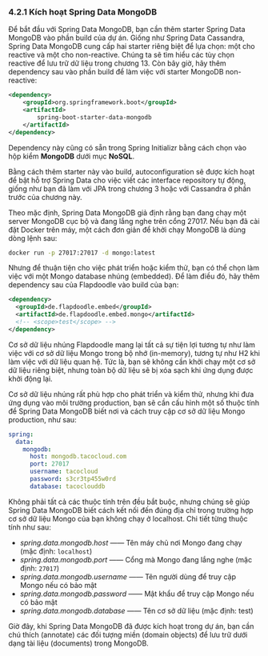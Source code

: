 ### 4.2.1 Kích hoạt Spring Data MongoDB

Để bắt đầu với Spring Data MongoDB, bạn cần thêm starter Spring Data MongoDB vào phần build của dự án. Giống như Spring Data Cassandra, Spring Data MongoDB cung cấp hai starter riêng biệt để lựa chọn: một cho reactive và một cho non-reactive. Chúng ta sẽ tìm hiểu các tùy chọn reactive để lưu trữ dữ liệu trong chương 13. Còn bây giờ, hãy thêm dependency sau vào phần build để làm việc với starter MongoDB non-reactive:

```xml
<dependency>
    <groupId>org.springframework.boot</groupId>
    <artifactId>
        spring-boot-starter-data-mongodb
    </artifactId>
</dependency>
```

Dependency này cũng có sẵn trong Spring Initializr bằng cách chọn vào hộp kiểm **MongoDB** dưới mục **NoSQL**.

Bằng cách thêm starter này vào build, autoconfiguration sẽ được kích hoạt để bật hỗ trợ Spring Data cho việc viết các interface repository tự động, giống như bạn đã làm với JPA trong chương 3 hoặc với Cassandra ở phần trước của chương này.

Theo mặc định, Spring Data MongoDB giả định rằng bạn đang chạy một server MongoDB cục bộ và đang lắng nghe trên cổng 27017. Nếu bạn đã cài đặt Docker trên máy, một cách đơn giản để khởi chạy MongoDB là dùng dòng lệnh sau:

 ```bash
 docker run -p 27017:27017 -d mongo:latest
 ```

Nhưng để thuận tiện cho việc phát triển hoặc kiểm thử, bạn có thể chọn làm việc với một Mongo database nhúng (embedded). Để làm điều đó, hãy thêm dependency sau của Flapdoodle vào build của bạn:

```xml
<dependency>
  <groupId>de.flapdoodle.embed</groupId>
  <artifactId>de.flapdoodle.embed.mongo</artifactId>
  <!-- <scope>test</scope> -->
</dependency>
```

Cơ sở dữ liệu nhúng Flapdoodle mang lại tất cả sự tiện lợi tương tự như làm việc với cơ sở dữ liệu Mongo trong bộ nhớ (in-memory), tương tự như H2 khi làm việc với dữ liệu quan hệ. Tức là, bạn sẽ không cần khởi chạy một cơ sở dữ liệu riêng biệt, nhưng toàn bộ dữ liệu sẽ bị xóa sạch khi ứng dụng được khởi động lại.

Cơ sở dữ liệu nhúng rất phù hợp cho phát triển và kiểm thử, nhưng khi đưa ứng dụng vào môi trường production, bạn sẽ cần cấu hình một số thuộc tính để Spring Data MongoDB biết nơi và cách truy cập cơ sở dữ liệu Mongo production, như sau:

```yaml
spring:
  data:
    mongodb:
      host: mongodb.tacocloud.com
      port: 27017
      username: tacocloud
      password: s3cr3tp455w0rd
      database: tacoclouddb
```

Không phải tất cả các thuộc tính trên đều bắt buộc, nhưng chúng sẽ giúp Spring Data MongoDB biết cách kết nối đến đúng địa chỉ trong trường hợp cơ sở dữ liệu Mongo của bạn không chạy ở localhost. Chi tiết từng thuộc tính như sau:

* _spring.data.mongodb.host_ —— Tên máy chủ nơi Mongo đang chạy (mặc định: `localhost`)
* _spring.data.mongodb.port_ —— Cổng mà Mongo đang lắng nghe (mặc định: `27017`)
* _spring.data.mongodb.username_ —— Tên người dùng để truy cập Mongo nếu có bảo mật
* _spring.data.mongodb.password_ —— Mật khẩu để truy cập Mongo nếu có bảo mật
* _spring.data.mongodb.database_ —— Tên cơ sở dữ liệu (mặc định: test)

Giờ đây, khi Spring Data MongoDB đã được kích hoạt trong dự án, bạn cần chú thích (annotate) các đối tượng miền (domain objects) để lưu trữ dưới dạng tài liệu (documents) trong MongoDB.
